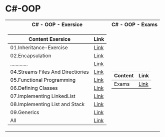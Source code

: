  <h1>C#-OOP</h1>


<table>

<tr>
  <th>C# - OOP - Exersice </th>
  <th>C# - OOP - Exams </th>
</tr>

<tr>

<td>

| **Content Exersice**                                                            | **Link**                                                   |
| --------------------------------------------------------------------- | ---------------------------------------------------------- |
| <a> 01.Inheritance-Exercise </a>            | <a href="https://github.com/Argatski/SoftUni/tree/main/C%23/05.C%23%20-%20OOP/01.Inheritance_!"> Link</a> |
| <a> 02.Encapsulation </a>    | <a href="https://github.com/Argatski/SoftUni/tree/main/C%23/05.C%23%20-%20OOP/02.Encapsulation"> Link</a> |
| <a> ............. </a>  | <a href="https://github.com/Argatski/SoftUni/tree/main/C%23/04.C%23%20Advanced/Exercise/03.SetsAndDictionaries"> Link</a> |
| <a> 04.Streams Files And Directiories</a> | <a href="https://github.com/Argatski/SoftUni/tree/main/C%23/04.C%23%20Advanced/Exercise/04.StreamsFilesAndDirectiories"> Link</a>|
| <a> 05.Functional Programming </a>      | <a href="https://github.com/Argatski/SoftUni/tree/main/C%23/04.C%23%20Advanced/Exercise/05.FunctionalProgramming"> Link</a> |
| <a> 06.Defining Classes </a>            | <a href="https://github.com/Argatski/SoftUni/tree/main/C%23/04.C%23%20Advanced/Exercise/06.DefiningClasses"> Link</a> |
| <a> 07.Implementing LinkedList </a>     | <a href="https://github.com/Argatski/SoftUni/tree/main/C%23/04.C%23%20Advanced/Exercise/07.ImplementingLinkedList"> Link</a> |
| <a> 08.Implementing List and Stack  </a> | <a href="https://github.com/Argatski/SoftUni/tree/main/C%23/04.C%23%20Advanced/Exercise/08.Implementing%20List%20and%20Stack"> Link</a> |
| <a> 09.Generics </a>                   | <a href="https://github.com/Argatski/SoftUni/tree/main/C%23/04.C%23%20Advanced/Exercise/09.Generics"> Link</a> |
| <a> All</a> | <a href="https://github.com/Argatski/SoftUni/tree/main/C%23/04.C%23%20Advanced/Exercise"> Link</a> |

</td>
<td>

| **Content**                                                            | **Link**                                                   |
| --------------------------------------------------------------------- | ---------------------------------------------------------- |
| <a> Exams </a>               | <a href="https://github.com/Argatski/SoftUni/tree/main/C%23/04.C%23%20Advanced/Exams"> Link</a> |



</td>

